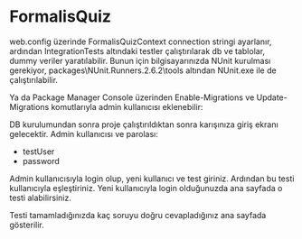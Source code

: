 FormalisQuiz
============
web.config üzerinde FormalisQuizContext connection stringi ayarlanır,
ardından IntegrationTests altındaki testler çalıştırılarak db ve tablolar, dummy veriler yaratılabilir.
Bunun için bilgisayarınızda NUnit kurulması gerekiyor, packages\NUnit.Runners.2.6.2\tools altından 
NUnit.exe ile de çalıştırılabilir.

Ya da Package Manager Console üzerinden Enable-Migrations ve Update-Migrations komutlarıyla admin kullanıcısı eklenebilir:

DB kurulumundan sonra proje çalıştırıldıktan sonra karışınıza giriş ekranı gelecektir.
Admin kullanıcısı ve parolası:

* testUser
* password

Admin kullanıcısıyla login olup, yeni kullanıcı ve test giriniz. Ardından bu testi kullanıcıyla eşleştiriniz. Yeni kullanıcıyla login olduğunuzda ana sayfada o testi alabilirsiniz.

Testi tamamladığınızda kaç soruyu doğru cevapladığınız ana sayfada gösterilir.